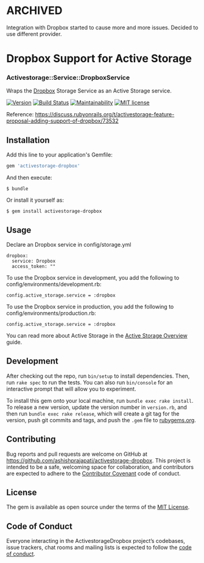 # ARCHIVED
Integration with Dropbox started to cause more and more issues. Decided to use different provider.

# Dropbox Support for Active Storage
### Activestorage::Service::DropboxService

Wraps the [Dropbox](https://www.dropbox.com/) Storage Service as an Active Storage service. 

[![Version](https://img.shields.io/gem/v/activestorage-dropbox.svg?style=flat-square)](https://rubygems.org/gems/activestorage-dropbox)
[![Build Status](https://travis-ci.org/ashishprajapati/activestorage-dropbox.svg?branch=master)](https://travis-ci.org/ashishprajapati/activestorage-dropbox)
[![Maintainability](https://api.codeclimate.com/v1/badges/a30b9d7043ffbcc4a080/maintainability)](https://codeclimate.com/github/ashishprajapati/activestorage-dropbox/maintainability)
[![MIT license](http://img.shields.io/badge/license-MIT-brightgreen.svg)](http://opensource.org/licenses/MIT)

Reference: https://discuss.rubyonrails.org/t/activestorage-feature-proposal-adding-support-of-dropbox/73532

## Installation

Add this line to your application's Gemfile:

```ruby
gem 'activestorage-dropbox'
```

And then execute:

    $ bundle

Or install it yourself as:

    $ gem install activestorage-dropbox

## Usage
Declare an Dropbox service in config/storage.yml

```
dropbox:
  service: Dropbox
  access_token: ""
```

To use the Dropbox service in development, you add the following to config/environments/development.rb:

```
config.active_storage.service = :dropbox
```

To use the Dropbox service in production, you add the following to config/environments/production.rb:

```
config.active_storage.service = :dropbox
```

You can read more about Active Storage in the [Active Storage Overview](https://edgeguides.rubyonrails.org/active_storage_overview.html) guide.

## Development

After checking out the repo, run `bin/setup` to install dependencies. Then, run `rake spec` to run the tests. You can also run `bin/console` for an interactive prompt that will allow you to experiment.

To install this gem onto your local machine, run `bundle exec rake install`. To release a new version, update the version number in `version.rb`, and then run `bundle exec rake release`, which will create a git tag for the version, push git commits and tags, and push the `.gem` file to [rubygems.org](https://rubygems.org).

## Contributing

Bug reports and pull requests are welcome on GitHub at https://github.com/ashishprajapati/activestorage-dropbox. This project is intended to be a safe, welcoming space for collaboration, and contributors are expected to adhere to the [Contributor Covenant](http://contributor-covenant.org) code of conduct.

## License

The gem is available as open source under the terms of the [MIT License](https://opensource.org/licenses/MIT).

## Code of Conduct

Everyone interacting in the ActivestorageDropbox project’s codebases, issue trackers, chat rooms and mailing lists is expected to follow the [code of conduct](https://github.com/ashishprajapati/activestorage-dropbox/blob/master/CODE_OF_CONDUCT.md).
